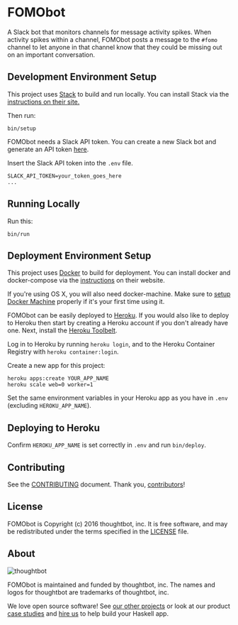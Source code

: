 # FOMObot

A Slack bot that monitors channels for message activity spikes. When activity
spikes within a channel, FOMObot posts a message to the `#fomo` channel to let
anyone in that channel know that they could be missing out on an important
conversation.

## Development Environment Setup

This project uses [Stack] to build and run locally. You can install Stack via
the [instructions on their site.](http://docs.haskellstack.org/en/stable/README/)

[Stack]: http://docs.haskellstack.org/en/stable/README/

Then run:

```
bin/setup
```

FOMObot needs a Slack API token. You can create a new Slack bot and
generate an API token [here](https://my.slack.com/services/new/bot).

Insert the Slack API token into the `.env` file.

```
SLACK_API_TOKEN=your_token_goes_here
...
```

## Running Locally

Run this:

```
bin/run
```

## Deployment Environment Setup

This project uses [Docker] to build for deployment. You can install docker and
docker-compose via the [instructions] on their website.

[Docker]: https://docker.com
[instructions]: https://docs.docker.com/engine/installation

If you're using OS X, you will also need docker-machine. Make sure to [setup
Docker Machine] properly if it's your first time using it.

[setup Docker Machine]: https://docs.docker.com/machine/get-started

FOMObot can be easily deployed to [Heroku]. If you would also like to deploy to
Heroku then start by creating a Heroku account if you don't already have one.
Next, install the [Heroku Toolbelt].

[Heroku]: https://www.heroku.com/
[Heroku Toolbelt]: https://toolbelt.heroku.com/

Log in to Heroku by running `heroku login`, and to the Heroku Container Registry
with `heroku container:login`.

Create a new app for this project:

```
heroku apps:create YOUR_APP_NAME
heroku scale web=0 worker=1
```

Set the same environment variables in your Heroku app as you have in `.env` (excluding `HEROKU_APP_NAME`).

## Deploying to Heroku

Confirm `HEROKU_APP_NAME` is set correctly in `.env` and run `bin/deploy`.

## Contributing

See the [CONTRIBUTING] document. Thank you, [contributors]!

[CONTRIBUTING]: CONTRIBUTING.md
[contributors]: https://github.com/thoughtbot/FOMObot/graphs/contributors

## License

FOMObot is Copyright (c) 2016 thoughtbot, inc. It is free software, and may be
redistributed under the terms specified in the [LICENSE] file.

[LICENSE]: /LICENSE

## About

![thoughtbot](https://thoughtbot.com/logo.png)

FOMObot is maintained and funded by thoughtbot, inc. The names and logos for
thoughtbot are trademarks of thoughtbot, inc.

We love open source software! See [our other projects][community] or look at
our product [case studies] and [hire us][hire] to help build your Haskell app.

[community]: https://thoughtbot.com/community?utm_source=github
[case studies]: https://thoughtbot.com/work?utm_source=github
[hire]: https://thoughtbot.com/hire-us?utm_source=github
